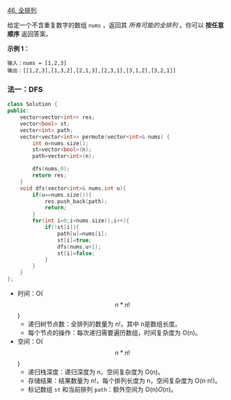 [46. 全排列](https://leetcode.cn/problems/permutations/)

给定一个不含重复数字的数组 `nums` ，返回其 *所有可能的全排列* 。你可以 **按任意顺序** 返回答案。

 

**示例 1：**

```
输入：nums = [1,2,3]
输出：[[1,2,3],[1,3,2],[2,1,3],[2,3,1],[3,1,2],[3,2,1]]
```



### 法一：DFS

```cpp
class Solution {
public:
    vector<vector<int>> res;
    vector<bool> st;
    vector<int> path;
    vector<vector<int>> permute(vector<int>& nums) {
        int n=nums.size();
        st=vector<bool>(n);
        path=vector<int>(n);

        dfs(nums,0);
        return res;
    }
    void dfs(vector<int>& nums,int u){
        if(u==nums.size()){
            res.push_back(path);
            return;
        }
        for(int i=0;i<nums.size();i++){
            if(!st[i]){
                path[u]=nums[i];
                st[i]=true;
                dfs(nums,u+1);
                st[i]=false;
            }
        }
    }
};
```

- 时间：O($$n*n!$$)
  - 递归树节点数：全排列的数量为 n!，其中 n是数组长度。
  - 每个节点的操作：每次递归需要遍历数组，时间复杂度为 O(n)。
- 空间：O($$n*n!$$)
  - 递归栈深度：递归深度为 n，空间复杂度为 O(n)。
  - 存储结果：结果数量为 n!，每个排列长度为 n，空间复杂度为 O(n⋅n!)。
  - 标记数组 `st` 和当前排列 `path`：额外空间为 O(n)*O*(*n*)。